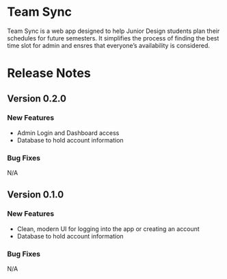 # Team Sync

Team Sync is a web app designed to help Junior Design students plan their schedules for future semesters. It simplifies the process of finding the best time slot for admin and ensres that everyone’s availability is considered.

# Release Notes
## Version 0.2.0

### New Features
- Admin Login and Dashboard access
- Database to hold account information


### Bug Fixes

N/A

## Version 0.1.0

### New Features
- Clean, modern UI for logging into the app or creating an account
- Database to hold account information


### Bug Fixes

N/A

